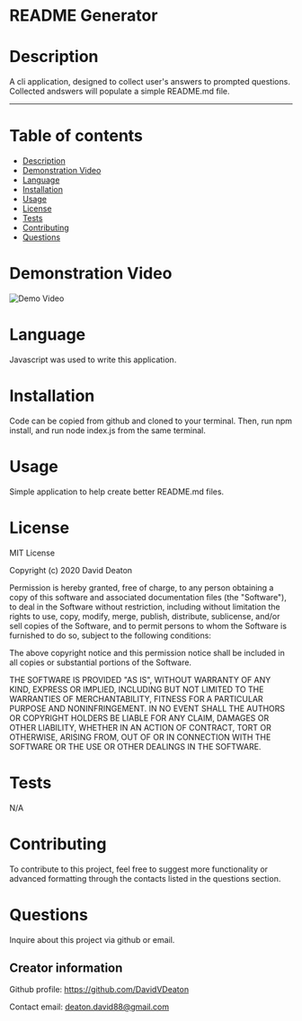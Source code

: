 # README Generator

# Description
A cli application, designed to collect user's answers to prompted questions.  Collected andswers will populate a simple README.md file.

---

# Table of contents
- [Description](#description)
- [Demonstration Video](#demo)
- [Language](#language)
- [Installation](#installation)
- [Usage](#usage)
- [License](#license)
- [Tests](#tests)
- [Contributing](#Contributing)
- [Questions](#questions)


# Demonstration Video
![Demo Video]()

# Language
Javascript was used to write this application.

# Installation
Code can be copied from github and cloned to your terminal.  Then, run npm install, and run node index.js from the same terminal.

# Usage
Simple application to help create better README.md files.

# License
MIT License

Copyright (c) 2020 David Deaton

Permission is hereby granted, free of charge, to any person obtaining a copy
of this software and associated documentation files (the "Software"), to deal
in the Software without restriction, including without limitation the rights
to use, copy, modify, merge, publish, distribute, sublicense, and/or sell
copies of the Software, and to permit persons to whom the Software is
furnished to do so, subject to the following conditions:

The above copyright notice and this permission notice shall be included in all
copies or substantial portions of the Software.

THE SOFTWARE IS PROVIDED "AS IS", WITHOUT WARRANTY OF ANY KIND, EXPRESS OR
IMPLIED, INCLUDING BUT NOT LIMITED TO THE WARRANTIES OF MERCHANTABILITY,
FITNESS FOR A PARTICULAR PURPOSE AND NONINFRINGEMENT. IN NO EVENT SHALL THE
AUTHORS OR COPYRIGHT HOLDERS BE LIABLE FOR ANY CLAIM, DAMAGES OR OTHER
LIABILITY, WHETHER IN AN ACTION OF CONTRACT, TORT OR OTHERWISE, ARISING FROM,
OUT OF OR IN CONNECTION WITH THE SOFTWARE OR THE USE OR OTHER DEALINGS IN THE
SOFTWARE.

# Tests
N/A

# Contributing
To contribute to this project, feel free to suggest more functionality or advanced formatting through the contacts listed in the questions section.

# Questions
Inquire about this project via github or email.

## Creator information
Github profile: https://github.com/DavidVDeaton

Contact email: deaton.david88@gmail.com